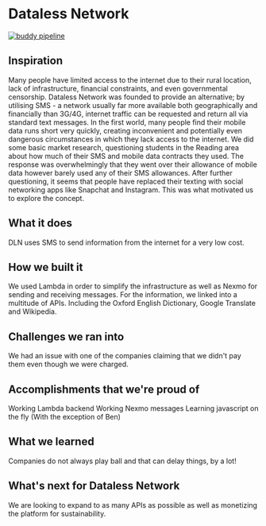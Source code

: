 # Dataless Network
<!--![Dataless Network Logo](https://github.com/b-benjisoft/Dataless-Network/blob/master/Graphics/Logos/Logo.png?raw=true)-->

[![buddy pipeline](https://app.buddy.works/benjisoft/dataless-network/pipelines/pipeline/147827/badge.svg?token=f6b94fb3831b481fef522eacccd5c9e2d90670bb6e0648b96aed710ab4ceaad3 "buddy pipeline")](https://app.buddy.works/benjisoft/dataless-network/pipelines/pipeline/147827)

## Inspiration
Many people have limited access to the internet due to their rural location, lack of infrastructure, financial constraints, and even governmental censorship.
Dataless Network was founded to provide an alternative; by utilising SMS - a network usually far more available both geographically and financially than 3G/4G, internet traffic can be requested and return all via standard text messages.
In the first world, many people find their mobile data runs short very quickly, creating inconvenient and potentially even dangerous circumstances in which they lack access to the internet. We did some basic market research, questioning students in the Reading area about how much of their SMS and mobile data contracts they used. The response was overwhelmingly that they went over their allowance of mobile data however barely used any of their SMS allowances. After further questioning, it seems that people have replaced their texting with social networking apps like Snapchat and Instagram.
This was what motivated us to explore the concept.

## What it does
DLN uses SMS to send information from the internet for a very low cost. 

## How we built it
We used Lambda in order to simplify the infrastructure as well as Nexmo for sending and receiving messages. For the information, we linked into a multitude of APIs. Including the Oxford English Dictionary, Google Translate and Wikipedia. 

## Challenges we ran into
We had an issue with one of the companies claiming that we didn't pay them even though we were charged. 

## Accomplishments that we're proud of
Working Lambda backend
Working Nexmo messages
Learning javascript on the fly (With the exception of Ben)

## What we learned
Companies do not always play ball and that can delay things, by a lot!

## What's next for Dataless Network
We are looking to expand to as many APIs as possible as well as monetizing the platform for sustainability. 
